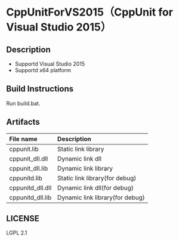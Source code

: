 # CppUnitForVS2015（CppUnit for Visual Studio 2015）

## Description

* Supportd Visual Studio 2015
* Supportd x64 platform

## Build Instructions

Run build.bat.

## Artifacts

|File name|Description|
|:--|:--|
|cppunit.lib|Static link library|
|cppunit_dll.dll|Dynamic link dll|
|cppunit_dll.lib|Dynamic link library|
|cppunitd.lib|Static link library(for debug)|
|cppunitd_dll.dll|Dynamic link dll(for debug)|
|cppunitd_dll.lib|Dynamic link library(for debug)|

## LICENSE
 LGPL 2.1